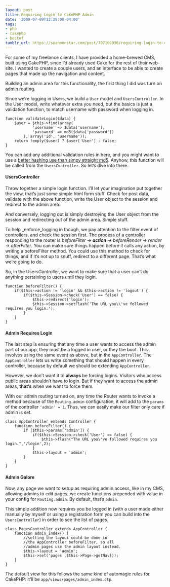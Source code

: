 ```yaml
---
layout: post
title: Requiring Login to CakePHP Admin
date: '2009-07-09T12:29:00-04:00'
tags:
- php
- cakephp
- bestof
tumblr_url: https://seanmonstar.com/post/707166936/requiring-login-to-cakephp-admin
---
```

For some of my freelance clients, I have provided a home-brewed CMS, built using CakePHP, since I’d already used Cake for the rest of their web-site. I wanted to create a couple users, and an interface to be able to create pages that made up the navigation and content.

Building an admin area for this functionality, the first thing I did was turn on [admin routing](http://book.cakephp.org/view/46/Routes-Configuration#Prefix-Routing-544).

Since we’re logging in Users, we build a `User` model and `UsersController`. In the User model, write whatever extra you need, but the basics is just a validation function, to match username with password when logging in.

    function validateLogin($data) {    
    	$user = $this->find(array(        
    			'username' => $data['username'],        
    			'password' => md5($data['password'])        
    		), array('id', 'username'));        
    	return !empty($user) ? $user['User'] : false;      
    }

You can add any additional validation rules in here, and you might want to use a [better hashing use than simpy straight md5](http://mcarthurgfx.com/blog/article/a-basic-lesson-in-password-hashing). Anyhow, this function will be called from the `UsersController`. So let’s dive into there.

#### UsersController

Throw together a simple login function. I’ll let your imagination put together the view, that’s just some simple html form stuff. Check for post data, validate with the above function, write the User object to the session and redirect to the admin area.

And conversely, logging out is simply destroying the User object from the session and redirecting out of the admin area. Simple stuff.

To help _enforce_logging in though, we pay attention to the filter event of controllers, and check the session first. The [process of a controller](http://book.cakephp.org/view/60/Callbacks) responding to the router is _beforeFilter -\> **action** -\> beforeRender -\> render -\> afterFilter_. You can make sure things happen before it calls any action, by writing a beforeFilter method. You could use this method to check for things, and if it’s not up to snuff, redirect to a different page. That’s what we’re going to do.

So, in the UsersController, we want to make sure that a user can’t do anything pertaining to users until they login.

    function beforeFilter() {    
    	if($this->action != 'login' && $this->action != 'logout') {        
    		if($this->Session->check('User') == false) {            
    			$this->redirect('login');           
    			$this->Session->setFlash('The URL you\\'ve followed requires you login.');        
    		}    
    	}
    }

#### Admin Requires Login

The last step is ensuring that any time a user wants to access the admin part of our app, they must be a logged in user, or they the boot. This involves using the same event as above, but in the `AppController`. The `AppController` lets us write something that should happen in every controller, because by default we should be extending `AppController`.

However, we don’t want it to **always** be forcing logins. Visitors who access public areas shouldn’t have to login. But if they want to access the admin areas, **that’s** when we want to force them.

With our admin routing turned on, any time the Router wants to invoke a method because of the `Routing.admin` configuration, it will add to the `params` of the controller `'admin' = 1`. Thus, we can easily make our filter only care if admin is set.

    class AppController extends Controller {     
    	function beforeFilter() {
            if ($this->params['admin']) {
                if($this->Session->check('User') == false) {
                    $this->flash("The URL you\'ve followed requires you login.",'/login',2);
                }
                $this->layout = 'admin';
            }
        } 
    }

#### Admin Galore

Now, any page we want to setup as requiring admin access, like in my CMS, allowing admins to edit pages, we create functions prepended with value in your config for `Routing.admin`. By default, that’s `admin`.

This simple addition now requires you be logged in (with a user made either manually by myself or using a registration form you can build into the `UsersController`) in order to see the list of pages.

    class PagesController extends AppController {    
    	function admin_index() {        
    		//setting the layout could be done in        
    		//the AppController beforeFilter, so all        
    		//admin pages use the admin layout instead.        
    		$this->layout = 'admin';                
    		$this->set('pages',$this->Page->getNav());
    	}   
    }

The default view for this follows the same kind of automagic rules for CakePHP: it’ll be `app/views/pages/admin_index.ctp`.


